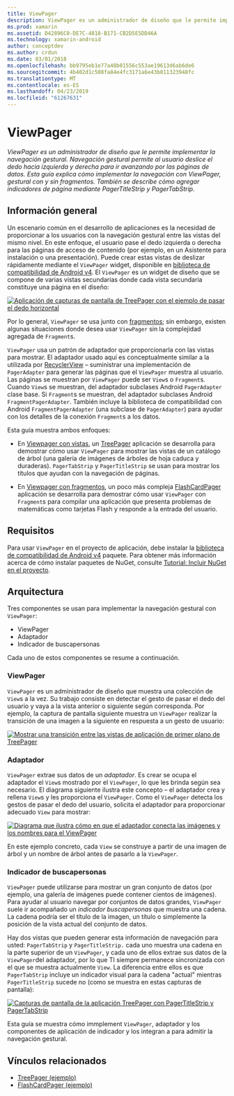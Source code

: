 ```yaml
---
title: ViewPager
description: ViewPager es un administrador de diseño que le permite implementar la navegación gestural. Navegación gestural permite al usuario deslice el dedo hacia izquierda y derecha para ir avanzando por las páginas de datos. Esta guía explica cómo implementar la navegación con ViewPager, gestural con y sin fragmentos. También se describe cómo agregar indicadores de página mediante PagerTitleStrip y PagerTabStrip.
ms.prod: xamarin
ms.assetid: D42896C0-DE7C-4818-B171-CB2D5E5DD46A
ms.technology: xamarin-android
author: conceptdev
ms.author: crdun
ms.date: 03/01/2018
ms.openlocfilehash: bb9795eb1e77a48b01556c553ae19613d6ab6de6
ms.sourcegitcommit: 4b402d1c508fa84e4fc3171a6e43b811323948fc
ms.translationtype: MT
ms.contentlocale: es-ES
ms.lasthandoff: 04/23/2019
ms.locfileid: "61267631"
---
```

# <a name="viewpager"></a>ViewPager

_ViewPager es un administrador de diseño que le permite implementar la navegación gestural. Navegación gestural permite al usuario deslice el dedo hacia izquierda y derecha para ir avanzando por las páginas de datos. Esta guía explica cómo implementar la navegación con ViewPager, gestural con y sin fragmentos. También se describe cómo agregar indicadores de página mediante PagerTitleStrip y PagerTabStrip._

 
## <a name="overview"></a>Información general

Un escenario común en el desarrollo de aplicaciones es la necesidad de proporcionar a los usuarios con la navegación gestural entre las vistas del mismo nivel. En este enfoque, el usuario pase el dedo izquierda o derecha para las páginas de acceso de contenido (por ejemplo, en un Asistente para instalación o una presentación). Puede crear estas vistas de deslizar rápidamente mediante el `ViewPager` widget, disponible en [biblioteca de compatibilidad de Android v4](https://www.nuget.org/packages/Xamarin.Android.Support.v4/). El `ViewPager` es un widget de diseño que se compone de varias vistas secundarias donde cada vista secundaria constituye una página en el diseño: 

[![Aplicación de capturas de pantalla de TreePager con el ejemplo de pasar el dedo horizontal](images/01-intro-sml.png)](images/01-intro.png#lightbox)

Por lo general, `ViewPager` se usa junto con [fragmentos](https://developer.xamarin.com/guides/android/platform_features/fragments/); sin embargo, existen algunas situaciones donde desea usar `ViewPager` sin la complejidad agregada de `Fragment`s.

`ViewPager` usa un patrón de adaptador que proporcionarla con las vistas para mostrar. El adaptador usado aquí es conceptualmente similar a la utilizada por [RecyclerView](~/android/user-interface/layouts/recycler-view/index.md) &ndash; suministrar una implementación de `PagerAdapter` para generar las páginas que el `ViewPager` muestra al usuario. Las páginas se muestran por `ViewPager` puede ser `View`s o `Fragment`s. Cuando `View`s se muestran, del adaptador subclases Android `PagerAdapter` clase base. Si `Fragment`s se muestran, del adaptador subclases Android `FragmentPagerAdapter`. También incluye la biblioteca de compatibilidad con Android `FragmentPagerAdapter` (una subclase de `PagerAdapter`) para ayudar con los detalles de la conexión `Fragment`s a los datos. 

Esta guía muestra ambos enfoques: 

-   En [Viewpager con vistas](~/android/user-interface/controls/view-pager/viewpager-and-views.md), un [TreePager](https://developer.xamarin.com/samples/monodroid/UserInterface/TreePager/) aplicación se desarrolla para demostrar cómo usar `ViewPager` para mostrar las vistas de un catálogo de árbol (una galería de imágenes de árboles de hoja caduca y duraderas). 
    `PagerTabStrip`  y `PagerTitleStrip` se usan para mostrar los títulos que ayudan con la navegación de páginas.

-   En [Viewpager con fragmentos](~/android/user-interface/controls/view-pager/viewpager-and-fragments.md), un poco más compleja [FlashCardPager](https://developer.xamarin.com/samples/monodroid/UserInterface/TreePager/) aplicación se desarrolla para demostrar cómo usar `ViewPager` con `Fragment`s para compilar una aplicación que presenta problemas de matemáticas como tarjetas Flash y responde a la entrada del usuario. 


## <a name="requirements"></a>Requisitos

Para usar `ViewPager` en el proyecto de aplicación, debe instalar la [biblioteca de compatibilidad de Android v4](https://www.nuget.org/packages/Xamarin.Android.Support.v4/) paquete. Para obtener más información acerca de cómo instalar paquetes de NuGet, consulte [Tutorial: Incluir NuGet en el proyecto](https://docs.microsoft.com/visualstudio/mac/nuget-walkthrough). 

 
## <a name="architecture"></a>Arquitectura

Tres componentes se usan para implementar la navegación gestural con `ViewPager`:

-   ViewPager
-   Adaptador
-   Indicador de buscapersonas

Cada uno de estos componentes se resume a continuación.



### <a name="viewpager"></a>ViewPager

`ViewPager` es un administrador de diseño que muestra una colección de `View`s a la vez. Su trabajo consiste en detectar el gesto de pasar el dedo del usuario y vaya a la vista anterior o siguiente según corresponda. Por ejemplo, la captura de pantalla siguiente muestra un `ViewPager` realizar la transición de una imagen a la siguiente en respuesta a un gesto de usuario: 

[![Mostrar una transición entre las vistas de aplicación de primer plano de TreePager](images/02-transition-sml.png)](images/02-transition.png#lightbox)


### <a name="adapter"></a>Adaptador

`ViewPager` extrae sus datos de un *adaptador*. Es crear se ocupa el adaptador el `View`s mostrado por el `ViewPager`, lo que les brinda según sea necesario. El diagrama siguiente ilustra este concepto &ndash; el adaptador crea y rellena `View`s y les proporciona el `ViewPager`. Como el `ViewPager` detecta los gestos de pasar el dedo del usuario, solicita el adaptador para proporcionar adecuado `View` para mostrar: 

[![Diagrama que ilustra cómo en que el adaptador conecta las imágenes y los nombres para el ViewPager](images/03-adapter-sml.png)](images/03-adapter.png#lightbox)

En este ejemplo concreto, cada `View` se construye a partir de una imagen de árbol y un nombre de árbol antes de pasarlo a la `ViewPager`. 



### <a name="pager-indicator"></a>Indicador de buscapersonas

`ViewPager` puede utilizarse para mostrar un gran conjunto de datos (por ejemplo, una galería de imágenes puede contener cientos de imágenes). Para ayudar al usuario navegar por conjuntos de datos grandes, `ViewPager` suele ir acompañado un *indicador buscapersonas* que muestra una cadena. La cadena podría ser el título de la imagen, un título o simplemente la posición de la vista actual del conjunto de datos. 

Hay dos vistas que pueden generar esta información de navegación para usted: `PagerTabStrip` y `PagerTitleStrip.` cada uno muestra una cadena en la parte superior de un `ViewPager`, y cada uno de ellos extrae sus datos de la `ViewPager`del adaptador, por lo que TI siempre permanece sincronizada con el que se muestra actualmente `View`. La diferencia entre ellos es que `PagerTabStrip` incluye un indicador visual para la cadena "actual" mientras `PagerTitleStrip` sucede no (como se muestra en estas capturas de pantalla): 

[![Capturas de pantalla de la aplicación TreePager con PagerTitleStrip y PagerTabStrip](images/04-comparison-sml.png)](images/04-comparison.png#lightbox)

Esta guía se muestra cómo immplement `ViewPager`, adaptador y los componentes de aplicación de indicador y los integran a para admitir la navegación gestural. 



## <a name="related-links"></a>Vínculos relacionados

- [TreePager (ejemplo)](https://developer.xamarin.com/samples/monodroid/UserInterface/TreePager)
- [FlashCardPager (ejemplo)](https://developer.xamarin.com/samples/monodroid/UserInterface/FlashCardPager)
